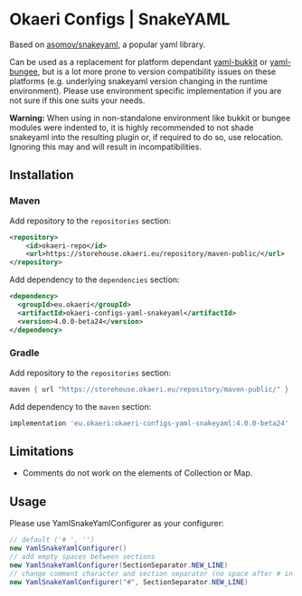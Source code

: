 # Okaeri Configs | SnakeYAML

Based on [asomov/snakeyaml](https://github.com/asomov/snakeyaml), a popular yaml library.

Can be used as a replacement for platform dependant
[yaml-bukkit](https://github.com/OkaeriPoland/okaeri-configs/tree/master/yaml-bukkit) or
[yaml-bungee](https://github.com/OkaeriPoland/okaeri-configs/tree/master/yaml-bungee), but is a lot more prone to version compatibility issues on these platforms (e.g. underlying snakeyaml version
changing in the runtime environment). Please use environment specific implementation if you are not sure if this one suits your needs.

**Warning:** When using in non-standalone environment like bukkit or bungee modules were indented to, it is highly recommended to not shade snakeyaml into the resulting plugin or, if required to do
so, use relocation. Ignoring this may and will result in incompatibilities.

## Installation

### Maven

Add repository to the `repositories` section:

```xml
<repository>
    <id>okaeri-repo</id>
    <url>https://storehouse.okaeri.eu/repository/maven-public/</url>
</repository>
```

Add dependency to the `dependencies` section:

```xml
<dependency>
  <groupId>eu.okaeri</groupId>
  <artifactId>okaeri-configs-yaml-snakeyaml</artifactId>
  <version>4.0.0-beta24</version>
</dependency>
```

### Gradle

Add repository to the `repositories` section:

```groovy
maven { url "https://storehouse.okaeri.eu/repository/maven-public/" }
```

Add dependency to the `maven` section:

```groovy
implementation 'eu.okaeri:okaeri-configs-yaml-snakeyaml:4.0.0-beta24'
```

## Limitations

- Comments do not work on the elements of Collection or Map.

## Usage

Please use YamlSnakeYamlConfigurer as your configurer:

```java
// default ('# ', '')
new YamlSnakeYamlConfigurer()
// add empty spaces between sections
new YamlSnakeYamlConfigurer(SectionSeparator.NEW_LINE)
// change comment character and section separator (no space after # in comments, empty newlines)
new YamlSnakeYamlConfigurer("#", SectionSeparator.NEW_LINE)
```
